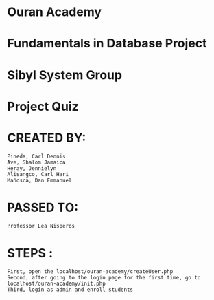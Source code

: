 # Ouran Academy

# Fundamentals in Database Project

# Sibyl System Group

# Project Quiz

# CREATED BY:

    Pineda, Carl Dennis
    Ave, Shalom Jamaica
    Heray, Jennielyn
    Alisangco, Carl Hari
    Mañosca, Dan Emmanuel

# PASSED TO:

    Professor Lea Nisperos

# STEPS :

    First, open the localhost/ouran-academy/createUser.php
    Second, after going to the login page for the first time, go to localhost/ouran-academy/init.php
    Third, login as admin and enroll students
